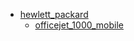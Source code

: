* [hewlett_packard](hewlett_packard)
  * [officejet_1000_mobile](hewlett_packard/officejet_1000_mobile)
